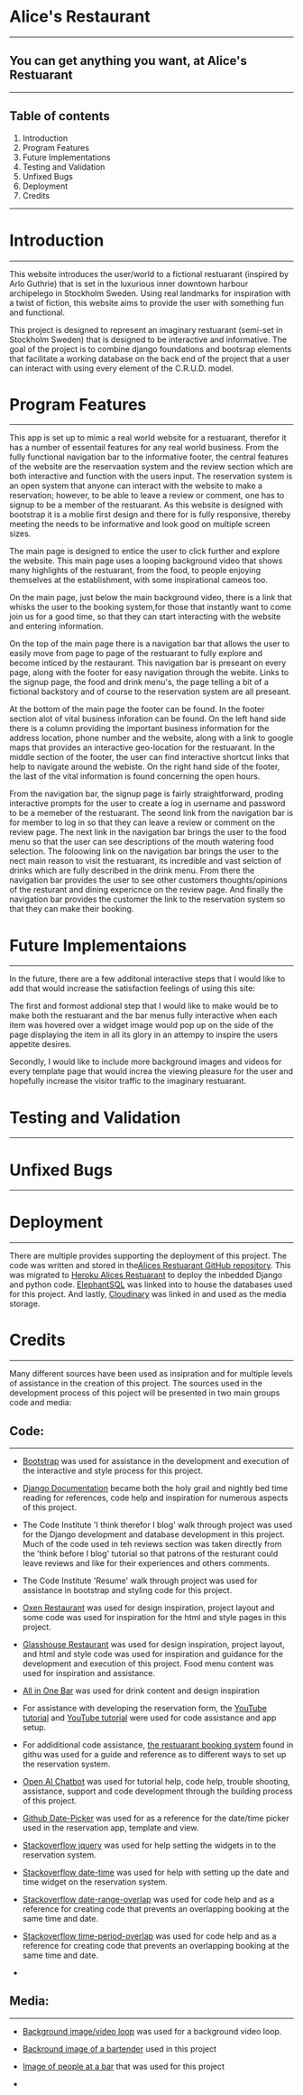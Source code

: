 
# Alice's Restaurant
********************


## You can get anything you want, at Alice's Restuarant
********************



## Table of contents
1. Introduction
2. Program Features
3. Future Implementations
4. Testing and Validation
5. Unfixed Bugs
6. Deployment
7. Credits
********************



# Introduction
********************


This website introduces the user/world to a fictional restuarant (inspired by Arlo Guthrie) that is set in the luxurious inner downtown harbour archipelego in Stockholm Sweden. Using real landmarks for inspiration with a twist of fiction, this website aims to provide the user with something fun and functional.

This project is designed to represent an imaginary restuarant (semi-set in Stockholm Sweden) that is designed to be interactive and informative. The goal of the project is to combine django foundations and bootsrap elements that facilitate a working database on the back end of the project that a user can interact with using every element of the C.R.U.D. model. 





# Program Features
********************

This app is set up to mimic a real world website for a restuarant, therefor it has a number of essentail features for any real world business. From the fully functional navigation bar to the informative footer, the central features of the website are the reservaation system and the review section which are both interactive and function with the users input. The reservation system is an open system that anyone can interact with the website to make a reservation; however, to be able to leave a review or comment, one has to signup to be a member of the restuarant. As this website is designed with bootstrap it is a moblie first design and there for is fully responsive, thereby meeting the needs to be informative and look good on multiple screen sizes.

The main page is designed to entice the user to click further and explore the website.
This main page uses a looping background video that shows many highlights of the restuarant, from the food, to people enjoying themselves at the establishment, with some inspirational cameos too.

On the main page, just below the main background video, there is a link that whisks the user to the booking system,for those that instantly want to come join us for a good time, so that they can start interacting with the website and entering information.

On the top of the main page there is a navigation bar that allows the user to easily move from page to page of the restuarant to fully explore and become inticed by the restaurant. This navigation bar is preseant on every page, along with the footer for easy navigation through the webite. Links to the signup page, the food and drink menu's, the page telling a bit of a fictional backstory and of course to the reservation system are all preseant.

At the bottom of the main page the footer can be found. In the footer section alot of vital business inforation can be found. On the left hand side there is a column providing the important business information for the address location, phone number and the website, along with a link to google maps that provides an interactive geo-location for the restuarant.
In the middle section of the footer, the user can find interactive shortcut links that help to navigate around the webiste. On the right hand side of the footer, the last of the vital information is found concerning the open hours.

From the navigation bar, the signup page is fairly straightforward, proding interactive prompts for the user to create a log in username and password to be a memeber of the restuarant. The seond link from the navigation bar is for member to log in so that they can leave a review or comment on the review page. The next link in the navigation bar brings the user to the food menu so that the user can see descriptions of the mouth watering food selection. The foloowing link on the navigation bar brings the user to the nect main reason to visit the restuarant, its incredible and vast selction of drinks which are fully described in the drink menu. From there the navigation bar provides the user to see other customers thoughts/opinions of the resturant and dining expericnce on the review page. And finally the navigation bar provides the customer the link to the reservation system so that they can make their booking.







# Future Implementaions
********************

In the future, there are a few additonal interactive steps that I would like to add that would increase the satisfaction feelings of using this site:

The first and formost addional step that I would like to make would be to make both the restuarant and the bar menus fully interactive when each item was hovered over a widget image would pop up on the side of the page displaying the item in all its glory in an attempy to inspire the users appetite desires.

Secondly, I would like to include more background images and videos for every template page that would increa the viewing pleasure for the user and hopefully increase the visitor traffic to the imaginary restuarant.




# Testing and Validation
********************




# Unfixed Bugs
********************




# Deployment
********************


There are multiple provides supporting the deployment of this project. The code was written and stored in the[Alices Restuarant GitHub repository](https://github.com/Erik1007/Alices-Restaurant). This was migrated to [Heroku Alices Restuarant](https://dashboard.heroku.com/apps/alices-restaurant-eh) to deploy the inbedded Django and python code. [ElephantSQL](https://api.elephantsql.com) was linked into to house the databases used for this project. And lastly, [Cloudinary](https://console.cloudinary.com) was linked in and used as the media storage.


# Credits
********************

Many different sources have been used as insipration and for multiple levels of assistance in the creation of this project. The sources used in the development process of this poject will be presented in two main groups code and media:

## Code:
********************

- [Bootstrap](https://getbootstrap.com/docs/5.2/getting-started/introduction/) was  used for assistance in the development and execution of the interactive and style process for this project.

- [Django Documentation](https://www.djangoproject.com/) became both the holy grail and nightly bed time reading for references, code help and inspiration for numerous aspects of this project.

- The Code Institute 'I think therefor I blog' walk through project was used for the Django development and database development in this project. Much of the code used in teh reviews section was taken directly from the 'think before I blog' tutorial so that patrons of the resturant could leave reviews and like for their experiences and others comments.

- The Code Institute 'Resume' walk through project was used for assistance in bootstrap and styling code for this project.

- [Oxen Restaurant](https://oaxen.com/en/home/) was used for design inspiration, project layout and some code was used for inspiration for the html and style pages in this project.

- [Glasshouse Restaurant](https://www.glashuset.com/) was used for design inspiration, project layout, and html and style code was used for inspiration and guidance for the development and execution of this project. Food menu content was used for inspiration and assistance.

- [All in One Bar](https://www.allbarone.co.uk/drink#) was used for drink content and design inspiration

- For assistance with developing the reservation form, the [YouTube tutorial](https://www.youtube.com/watch?v=TuXFAl8aMvc) and [YouTube tutorial](https://www.youtube.com/watch?v=xcsbQHdtI2k) were used for code assistance and app setup.

- For addiditional code assistance, [the restuarant booking system](https://github.com/andreagrandi/booking-example/tree/master/booking/restaurants) found in githu was used for a guide and reference as to different ways to set up the reservation system.

- [Open AI Chatbot](https://chat.openai.com/) was used for tutorial help, code help, trouble shooting, assistance, support and code development through the building process of this project.

- [Github Date-Picker](https://github.com/monim67/django-bootstrap-datepicker-plus) was used for as a reference for the date/time picker used in the reservation app, template and view.

- [Stackoverflow jquery](https://stackoverflow.com/questions/68482695/how-to-use-jquery-on-django-media-form) was used for help setting the widgets in to the reservation system.

- [Stackoverflow date-time](https://stackoverflow.com/questions/8474670/pythonic-way-to-combine-datetime-date-and-datetime-time-objects) was used for help with setting up the date and time widget on the reservation system. 

- [Stackoverflow date-range-overlap](https://stackoverflow.com/questions/9044084/efficient-date-range-overlap-calculation) was used for code help and as a reference for creating code that prevents an overlapping booking at the same time and date.

- [Stackoverflow time-period-overlap](https://stackoverflow.com/questions/69015339/how-to-check-two-time-period-for-overlap-in-django) was used for code help and as a reference for creating code that prevents an overlapping booking at the same time and date.

- 


## Media:
********************

- [Background image/video loop](https://www.google.com/url?sa=i&url=https%3A%2F%2Fwww.millerandcarter.co.uk%2Frestaurants%2Fscotland-and-northern-ireland%2Fmillerandcarteredinburghcitycentre&psig=AOvVaw0BcdhbWh6sSdGkmrm9zBoj&ust=1669377418830000&source=images&cd=vfe&ved=0CA8QjhxqFwoTCPjNg9LhxvsCFQAAAAAdAAAAABAE) was used for a background video loop.

- [Backround image of a bartender](https://www.google.com/url?sa=i&url=https%3A%2F%2Fwww.sfgate.com%2Fwine%2Fspirits%2Farticle%2FFive-drinks-that-bartenders-just-hate-to-make-2500138.php&psig=AOvVaw15YutI6WYRkbXBZzARNYCh&ust=1669299861155000&source=images&cd=vfe&ved=0CBEQjhxqFwoTCMip5O_hxvsCFQAAAAAdAAAAABAD)  used in this project

- [Image of people at a bar](https://www.google.com/url?sa=i&url=https%3A%2F%2Fthenounproject.com%2Fphoto%2Fgroup-of-young-people-having-drinks-at-bar-41d2N5%2F&psig=AOvVaw0LUIQY1-saAq8t39rksS0g&ust=1669299224807000&source=images&cd=vfe&ved=0CBEQjhxqFwoTCKCvrJXixvsCFQAAAAAdAAAAABAb) that was used for this project

- 